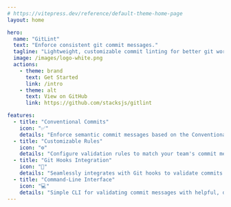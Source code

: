 ```yaml
---
# https://vitepress.dev/reference/default-theme-home-page
layout: home

hero:
  name: "GitLint"
  text: "Enforce consistent git commit messages."
  tagline: "Lightweight, customizable commit linting for better git workflows."
  image: /images/logo-white.png
  actions:
    - theme: brand
      text: Get Started
      link: /intro
    - theme: alt
      text: View on GitHub
      link: https://github.com/stacksjs/gitlint

features:
  - title: "Conventional Commits"
    icon: "✅"
    details: "Enforce semantic commit messages based on the Conventional Commits standard."
  - title: "Customizable Rules"
    icon: "⚙️"
    details: "Configure validation rules to match your team's commit message standards."
  - title: "Git Hooks Integration"
    icon: "🔄"
    details: "Seamlessly integrates with Git hooks to validate commits before they're created."
  - title: "Command-Line Interface"
    icon: "💻"
    details: "Simple CLI for validating commit messages with helpful, descriptive errors."
---
```


<Home />
